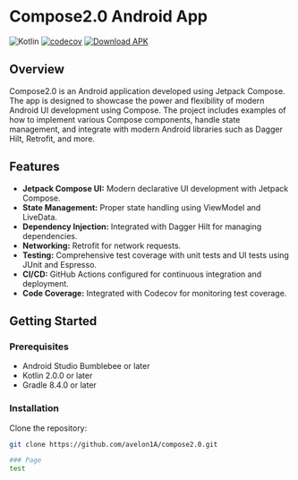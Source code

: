 # Compose2.0 Android App

![Kotlin](https://img.shields.io/badge/Kotlin-2.0.0-blue.svg)
[![codecov](https://codecov.io/gh/avelon1A/compose2.0/graph/badge.svg?token=GMHDKGGFHC)](https://app.codecov.io/gh/avelon1A/MyCompose)
[![Download APK](https://img.shields.io/badge/Download-APK-brightgreen.svg)](https://avelon1a.github.io/MyCompose/app-debug.apk)


## Overview

Compose2.0 is an Android application developed using Jetpack Compose. The app is designed to showcase the power and flexibility of modern Android UI development using Compose. The project includes examples of how to implement various Compose components, handle state management, and integrate with modern Android libraries such as Dagger Hilt, Retrofit, and more.

## Features

- **Jetpack Compose UI:** Modern declarative UI development with Jetpack Compose.
- **State Management:** Proper state handling using ViewModel and LiveData.
- **Dependency Injection:** Integrated with Dagger Hilt for managing dependencies.
- **Networking:** Retrofit for network requests.
- **Testing:** Comprehensive test coverage with unit tests and UI tests using JUnit and Espresso.
- **CI/CD:** GitHub Actions configured for continuous integration and deployment.
- **Code Coverage:** Integrated with Codecov for monitoring test coverage.

## Getting Started

### Prerequisites

- Android Studio Bumblebee or later
- Kotlin 2.0.0 or later
- Gradle 8.4.0 or later

### Installation

Clone the repository:

```bash
git clone https://github.com/avelon1A/compose2.0.git

### Page
test
